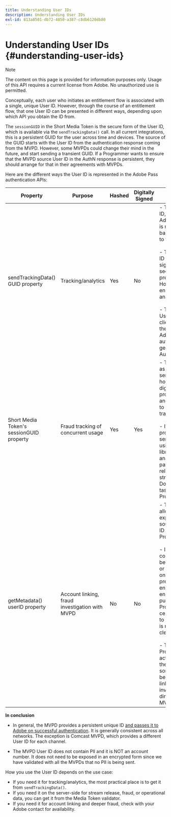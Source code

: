 ```yaml
---
title: Understanding User IDs
description: Understanding User IDs
exl-id: 813a8501-db72-4850-a387-c8db6120db80
---
```

# Understanding User IDs {#understanding-user-ids}

>[!NOTE]
>
>The content on this page is provided for information purposes only. Usage of this API requires a current license from Adobe. No unauthorized use is permitted.

Conceptually, each user who initiates an entitlement flow is associated with a single, unique User ID. However, through the course of an entitlement flow, that one User ID can be presented in different ways, depending upon which API you obtain the ID from.

The `sessionGUID` in the Short Media Token is the secure form of the User ID, which is available via the `sendTrackingData()` call. In all current integrations, this is a persistent GUID for the user across time and devices. The source of the GUID starts with the User ID from the authentication response coming from the MVPD. However, some MVPDs could change their mind in the future, and start sending a transient GUID. If a Programmer wants to ensure that the MVPD source User ID in the AuthN response is persistent, they should arrange for that in their agreements with MVPDs.

Here are the different ways the User ID is represented in the Adobe Pass authentication APIs:

| Property | Purpose | Hashed | Digitally Signed | Description | 
| --- | --- | --- | --- | --- |
| sendTrackingData() GUID property | Tracking/analytics | Yes | No | - The MVPD User ID, hashed by Adobe. The User ID is not traceable back to the source to the MVPD. </br> </br> - This form of the ID is not digitally signed, so it is not secure for fraud prevention. However, it is good enough for analytics.  </br> </br> - This form of the User ID is provided client-side on all of the events that Adobe Pass authentication generates in the AuthN/AuthZ flow.|
| Short Media Token's sessionGUID property | Fraud tracking of concurrent usage | Yes | Yes | - This is the same as the User ID via sendTrackingData(), however, this one is digitally signed to protect its integrity and is good enough to be used for fraud tracking. </br> </br> - It is intended to be processed on the server side after using our validator library, and can be analyzed for fraud patterns before releasing the video stream to the client.  Doing any of these tasks is up to the Programmer.| 
| getMetadata() userID property | Account linking, fraud investigation with MVPD | No | No | - This property allows Adobe to expose the actual source MVPD User ID to the Programmer. </br> </br> - In Adobe's configuration it can be set as encrypted or not (depending on the MVPD preference). If it's encrypted it will be encrypted with the public key from the Programmer's certificate provided to Adobe, so that it is not exposed in clear to the client. </br> </br> - This gives the Programmer the actual User ID from the MVPD, so it is something that can be used for account linking or fraud investigation directly with the MVPD.| 


**In conclusion**

*   In general, the MVPD provides a persistent unique ID <u>and passes it to Adobe on successful authentication</u>. It is generally consistent across all networks. The exception is Comcast MVPD, which provides a different User ID for each channel.

*   The MVPD User ID does not contain PII and it is NOT an account number. It does not need to be exposed in an encrypted form since we have validated with all the MVPDs that no PII is being sent.

How you use the User ID depends on the use case:

* If you need it for tracking/analytics, the most practical place is to get it from `sendTrackingData()`.
* If you need it on the server-side for stream release, fraud, or operational data, you can get it from the Media Token validator.
* If you need it for account linking and deeper fraud, check with your Adobe contact for availability.
